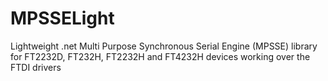 # MPSSELight
Lightweight .net Multi Purpose Synchronous Serial Engine (MPSSE) library for FT2232D, FT232H, FT2232H and FT4232H devices working over the FTDI drivers
